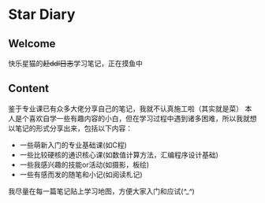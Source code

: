 # Star Diary
## Welcome
快乐星猫的~~赶ddl日志~~学习笔记，正在摸鱼中
## Content
鉴于专业课已有众多大佬分享自己的笔记，我就不认真施工啦（其实就是菜）
本人是个喜欢自学一些有趣内容的小白，但在学习过程中遇到诸多困难，所以我就想以笔记的形式分享出来，包括以下内容：

- 一些萌新入门的专业基础课(如C程)
- 一些比较硬核的通识核心课(如数值计算方法，汇编程序设计基础)
- 一些我感兴趣的技能or活动(如摄影，板绘)
- 一些有感而发的随笔和小记(如阅读札记)

我尽量在每一篇笔记贴上学习地图，方便大家入门和应试(*^_^*)